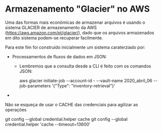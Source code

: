 # Armazenamento "Glacier" no AWS

Uma das formas mais econômicas de armazenar arquivos é usando o sistema GLACIER de armazenamento da AWS (https://aws.amazon.com/pt/glacier/), dado que os arquivos armazenados em dito sistema podem-se recuperar facilmente. 

Para este fim foi construído inicialmente um sistema caraterziado por:

+ Processamentos de fluxos de dados em JSON:
	- Lembremos que a consulta desde a CLI é feito com os comandos JSON:

		aws glacier initiate-job --account-id - --vault-name 2020_abril_06 --job-parameters '{"Type": "inventory-retrieval"}'

+ 
<!---


JobiD: 

O0bmSJWCWIJOTojdj_BhQjbdN6jrQ1O-q3A6v79d5MI-2mHbl-1iTnZUk0vhrrL-R44A70KO3767Azzz9STA9mMknVuD

+ Migrar o projeto anterior para consultar uma API (https://q2gp3i5m5c.execute-api.us-east-2.amazonaws.com/default/jogo_quina?numero_jogo=111) desenvolvida em AWS lambda (https://github.com/julian-gamboa-bahia/jogo_quina/blob/master/consulta_sequencia.js)
  - Para este fim será preciso apenas usar uma consulta "$.getJSON" consultando a API já mencionada.

+ Sub-lists are made by indenting 2 spaces:
  - Marker character change forces new list start:
    * Ac tristique libero volutpat at
    + Facilisis in pretium nisl aliquet
    - Nulla volutpat aliquam velit
+ Very easy!

-->


Não se esqueça de usar o CACHE das credenciais para agilizar as operações

git config --global credential.helper cache
git config --global credential.helper 'cache --timeout=13600'
